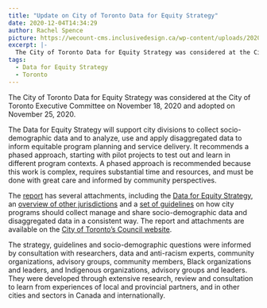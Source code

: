 ```yaml
---
title: "Update on City of Toronto Data for Equity Strategy"
date: 2020-12-04T14:34:29
author: Rachel Spence
picture: https://wecount-cms.inclusivedesign.ca/wp-content/uploads/2020/06/karim-manjra-Jhapo3aqx_0-unsplash-scaled.jpg
excerpt: |-
  The City of Toronto Data for Equity Strategy was considered at the City of Toronto Executive Committee on November 18, 2020 and adopted on November 25, 2020. The…
tags:
  - Data for Equity Strategy
  - Toronto
---
```

The City of Toronto Data for Equity Strategy was considered at the City of Toronto Executive Committee on November 18, 2020 and adopted on November 25, 2020.

The Data for Equity Strategy will support city divisions to collect socio-demographic data and to analyze, use and apply disaggregated data to inform equitable program planning and service delivery. It recommends a phased approach, starting with pilot projects to test out and learn in different program contexts. A phased approach is recommended because this work is complex, requires substantial time and resources, and must be done with great care and informed by community perspectives.

The [report](https://www.toronto.ca/legdocs/mmis/2020/ex/bgrd/backgroundfile-158045.pdf) has several attachments, including the [Data for Equity Strategy](https://www.toronto.ca/legdocs/mmis/2020/ex/bgrd/backgroundfile-158046.pdf), an [overview of other jurisdictions](https://www.toronto.ca/legdocs/mmis/2020/ex/bgrd/backgroundfile-158049.pdf) and a [set of guidelines](https://www.toronto.ca/legdocs/mmis/2020/ex/bgrd/backgroundfile-158052.pdf) on how city programs should collect manage and share socio-demographic data and disaggregated data in a consistent way. The report and attachments are available on the [City of Toronto’s Council website](http://app.toronto.ca/tmmis/viewAgendaItemHistory.do?item=2020.EX18.6).

The strategy, guidelines and socio-demographic questions were informed by consultation with researchers, data and anti-racism experts, community organizations, advisory groups, community members, Black organizations and leaders, and Indigenous organizations, advisory groups and leaders. They were developed through extensive research, review and consultation to learn from experiences of local and provincial partners, and in other cities and sectors in Canada and internationally.
